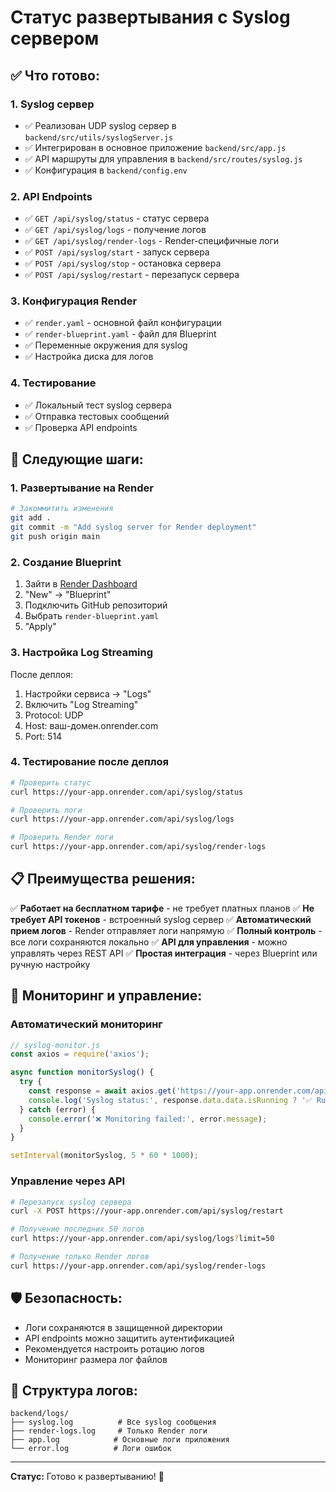 # Статус развертывания с Syslog сервером

## ✅ Что готово:

### 1. Syslog сервер
- ✅ Реализован UDP syslog сервер в `backend/src/utils/syslogServer.js`
- ✅ Интегрирован в основное приложение `backend/src/app.js`
- ✅ API маршруты для управления в `backend/src/routes/syslog.js`
- ✅ Конфигурация в `backend/config.env`

### 2. API Endpoints
- ✅ `GET /api/syslog/status` - статус сервера
- ✅ `GET /api/syslog/logs` - получение логов
- ✅ `GET /api/syslog/render-logs` - Render-специфичные логи
- ✅ `POST /api/syslog/start` - запуск сервера
- ✅ `POST /api/syslog/stop` - остановка сервера
- ✅ `POST /api/syslog/restart` - перезапуск сервера

### 3. Конфигурация Render
- ✅ `render.yaml` - основной файл конфигурации
- ✅ `render-blueprint.yaml` - файл для Blueprint
- ✅ Переменные окружения для syslog
- ✅ Настройка диска для логов

### 4. Тестирование
- ✅ Локальный тест syslog сервера
- ✅ Отправка тестовых сообщений
- ✅ Проверка API endpoints

## 🚀 Следующие шаги:

### 1. Развертывание на Render
```bash
# Закоммитить изменения
git add .
git commit -m "Add syslog server for Render deployment"
git push origin main
```

### 2. Создание Blueprint
1. Зайти в [Render Dashboard](https://dashboard.render.com)
2. "New" → "Blueprint"
3. Подключить GitHub репозиторий
4. Выбрать `render-blueprint.yaml`
5. "Apply"

### 3. Настройка Log Streaming
После деплоя:
1. Настройки сервиса → "Logs"
2. Включить "Log Streaming"
3. Protocol: UDP
4. Host: ваш-домен.onrender.com
5. Port: 514

### 4. Тестирование после деплоя
```bash
# Проверить статус
curl https://your-app.onrender.com/api/syslog/status

# Проверить логи
curl https://your-app.onrender.com/api/syslog/logs

# Проверить Render логи
curl https://your-app.onrender.com/api/syslog/render-logs
```

## 📋 Преимущества решения:

✅ **Работает на бесплатном тарифе** - не требует платных планов
✅ **Не требует API токенов** - встроенный syslog сервер
✅ **Автоматический прием логов** - Render отправляет логи напрямую
✅ **Полный контроль** - все логи сохраняются локально
✅ **API для управления** - можно управлять через REST API
✅ **Простая интеграция** - через Blueprint или ручную настройку

## 🔧 Мониторинг и управление:

### Автоматический мониторинг
```javascript
// syslog-monitor.js
const axios = require('axios');

async function monitorSyslog() {
  try {
    const response = await axios.get('https://your-app.onrender.com/api/syslog/status');
    console.log('Syslog status:', response.data.data.isRunning ? '✅ Running' : '❌ Stopped');
  } catch (error) {
    console.error('❌ Monitoring failed:', error.message);
  }
}

setInterval(monitorSyslog, 5 * 60 * 1000);
```

### Управление через API
```bash
# Перезапуск syslog сервера
curl -X POST https://your-app.onrender.com/api/syslog/restart

# Получение последних 50 логов
curl https://your-app.onrender.com/api/syslog/logs?limit=50

# Получение только Render логов
curl https://your-app.onrender.com/api/syslog/render-logs
```

## 🛡️ Безопасность:

- Логи сохраняются в защищенной директории
- API endpoints можно защитить аутентификацией
- Рекомендуется настроить ротацию логов
- Мониторинг размера лог файлов

## 📁 Структура логов:

```
backend/logs/
├── syslog.log          # Все syslog сообщения
├── render-logs.log     # Только Render логи
├── app.log            # Основные логи приложения
└── error.log          # Логи ошибок
```

---

**Статус:** Готово к развертыванию! 🎉 